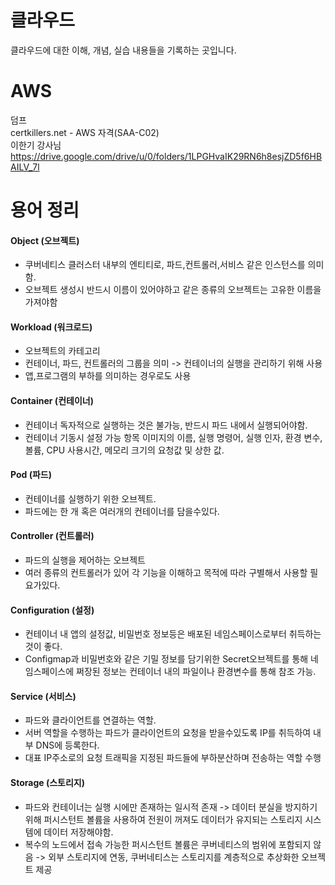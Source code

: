# 클라우드
클라우드에 대한 이해, 개념, 실습 내용들을 기록하는 곳입니다.


# AWS
덤프 <br>
certkillers.net - AWS 자격(SAA-C02)<br>
이한기 강사님<br>
https://drive.google.com/drive/u/0/folders/1LPGHvaIK29RN6h8esjZD5f6HBAILV_7l
# 용어 정리
#### Object (오브젝트)
- 쿠버네티스 클러스터 내부의 엔티티로, 파드,컨트롤러,서비스 같은 인스턴스를 의미함.
- 오브젝트 생성시 반드시 이름이 있어야하고 같은 종류의 오브젝트는 고유한 이름을 가져야함

#### Workload (워크로드)
- 오브젝트의 카테고리
- 컨테이너, 파드, 컨트롤러의 그룹을 의미 -> 컨테이너의 실행을 관리하기 위해 사용
- 앱,프로그램의 부하를 의미하는 경우로도 사용

#### Container (컨테이너)
- 컨테이너 독자적으로 실행하는 것은 불가능, 반드시 파드 내에서 실행되어야함.
- 컨테이너 기동시 설정 가능 항목
이미지의 이름, 실행 명령어, 실행 인자, 환경 변수, 볼륨, CPU 사용시간, 메모리 크기의 요청값 및 상한 값.

#### Pod (파드)
- 컨테이너를 실행하기 위한 오브젝트.
- 파드에는 한 개 혹은 여러개의 컨테이너를 담을수있다.

#### Controller (컨트롤러)
- 파드의 실행을 제어하는 오브젝트
- 여러 종류의 컨트롤러가 있어 각 기능을 이해하고 목적에 따라 구별해서 사용할 필요가있다.

#### Configuration (설정)
- 컨테이너 내 앱의 설정값, 비밀번호 정보등은 배포된 네임스페이스로부터 취득하는 것이 좋다.
- Configmap과 비밀번호와 같은 기밀 정보를 담기위한 Secret오브젝트를 통해 네임스페이스에 쩌장된 정보는 컨테이너 내의 파일이나 환경변수를 통해 참조 가능.

#### Service (서비스)
- 파드와 클라이언트를 연결하는 역할.
- 서버 역할을 수행하는 파드가 클라이언트의 요청을 받을수있도록 IP를 취득하여 내부 DNS에 등록한다.
- 대표 IP주소로의 요청 트래픽을 지정된 파드들에 부하분산하며 전송하는 역할 수행

#### Storage (스토리지)
- 파드와 컨테이너는 실행 시에만 존재하는 일시적 존재
-> 데이터 분실을 방지하기 위해 퍼시스턴트 볼륨을 사용하여 전원이 꺼져도 데이터가 유지되는 스토리지 시스템에 데이터 저장해야함.
- 복수의 노드에서 접속 가능한 퍼시스턴트 볼륨은 쿠버네티스의 범위에 포함되지 않음
-> 외부 스토리지에 연동, 쿠버네티스는 스토리지를 계층적으로 추상화한 오브젝트 제공

